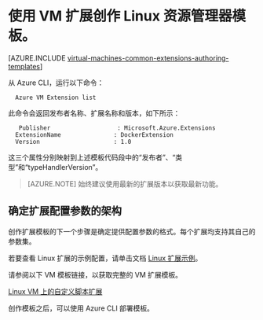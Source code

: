 <!-- ARM: tested -->

<properties
   pageTitle="使用 Linux VM 扩展创作模板 | Azure"
   description="详细了解如何为 Linux VM 使用扩展创建 Azure 资源管理器模板"
   services="virtual-machines-linux"
   documentationCenter=""
   authors="kundanap"
   manager="timlt"
   editor=""
   tags="azure-resource-manager"/>

<tags
   ms.service="virtual-machines-linux"
   ms.date="03/29/2016"
   wacn.date="06/29/2016"/>

# 使用 VM 扩展创作 Linux 资源管理器模板。

[AZURE.INCLUDE [virtual-machines-common-extensions-authoring-templates](../../includes/virtual-machines-common-extensions-authoring-templates.md)]

从 Azure CLI，运行以下命令：

      Azure VM Extension list

此命令会返回发布者名称、扩展名称和版本，如下所示：

       Publisher                   : Microsoft.Azure.Extensions  
      ExtensionName               : DockerExtension
      Version                     : 1.0

这三个属性分别映射到上述模板代码段中的“发布者”、“类型”和“typeHandlerVersion”。

>[AZURE.NOTE] 始终建议使用最新的扩展版本以获取最新功能。

## 确定扩展配置参数的架构

创作扩展模板的下一个步骤是确定提供配置参数的格式。每个扩展均支持其自己的参数集。

若要查看 Linux 扩展的示例配置，请单击文档 [Linux 扩展示例](/documentation/articles/virtual-machines-linux-extensions-configuration-samples/)。

请参阅以下 VM 模板链接，以获取完整的 VM 扩展模板。

[Linux VM 上的自定义脚本扩展](https://github.com/Azure/azure-quickstart-templates/blob/b1908e74259da56a92800cace97350af1f1fc32b/mongodb-on-ubuntu/azuredeploy.json/)

创作模板之后，可以使用 Azure CLI 部署模板。

<!---HONumber=79-->